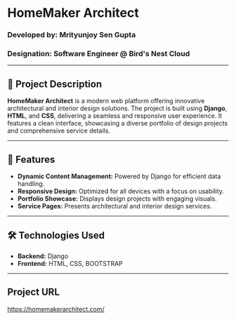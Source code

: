 
# HomeMaker Architect  

### Developed by: Mrityunjoy Sen Gupta  
### Designation: Software Engineer @ Bird's Nest Cloud  

---

## 📖 **Project Description**  
**HomeMaker Architect** is a modern web platform offering innovative architectural and interior design solutions. The project is built using **Django**, **HTML**, and **CSS**, delivering a seamless and responsive user experience. It features a clean interface, showcasing a diverse portfolio of design projects and comprehensive service details.  

---

## 🚀 **Features**  
- **Dynamic Content Management:** Powered by Django for efficient data handling.  
- **Responsive Design:** Optimized for all devices with a focus on usability.  
- **Portfolio Showcase:** Displays design projects with engaging visuals.  
- **Service Pages:** Presents architectural and interior design services.  

---

## 🛠 **Technologies Used**  
- **Backend:** Django  
- **Frontend:** HTML, CSS, BOOTSTRAP  

---

##  **Project URL**  
https://homemakerarchitect.com/

